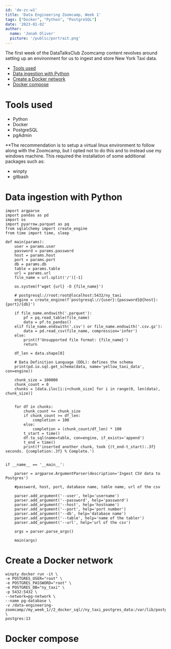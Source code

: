 ```yaml
---
id: 'de-zc-w1'
title: 'Data Engineering Zoomcamp, Week 1'
tags: ["Docker", "Python", "PostgreSQL"]
date: '2023-01-02'
author:
  name: 'Jonah Oliver'
  picture: '/public/portrait.png'
--- 
```


The first week of the DataTalksClub Zoomcamp content revolves around setting up an environment for us to ingest and store New York Taxi data.


- [Tools used](#tools-used)
- [Data ingestion with Python](#data-ingestion-with-python)
- [Create a Docker network](#create-a-docker-network)
- [Docker compose](#docker-compose)
 
# Tools used 

- Python
- Docker
- PostgreSQL
- pgAdmin 

**The recommendation is to setup a virtual linux environment to follow along with the Zoomcamp, but I opted not to do this and to instead use my windows machine. This required the installation 
of some additional packages such as:
- winpty
- gitbash

# Data ingestion with Python

```
import argparse
import pandas as pd
import os
import pyarrow.parquet as pq
from sqlalchemy import create_engine
from time import time, sleep

def main(params):
    user = params.user
    password = params.password
    host = params.host
    port = params.port
    db = params.db
    table = params.table
    url = params.url
    file_name = url.split('/')[-1]
    
    os.system(f'wget {url} -O {file_name}')

    # postgresql://root:root@localhost:5432/ny_taxi
    engine = create_engine(f'postgresql://{user}:{password}@{host}:{port}/{db}')

    if file_name.endswith('.parquet'):
        pf = pq.read_table(file_name)
        data = pf.to_pandas()
    elif file_name.endswith('.csv') or file_name.endswith('.csv.gz'):
        data = pd.read_csv(file_name, compression='infer')
    else:
        print(f'Unsupported file format: {file_name}')
        return

    df_len = data.shape[0]

    # Data Definition Language (DDL): defines the schema
    print(pd.io.sql.get_schema(data, name='yellow_taxi_data', con=engine))

    chunk_size = 100000
    chunk_count = 0
    chunks = [data.iloc[i:i+chunk_size] for i in range(0, len(data), chunk_size)]


    for df in chunks:
        chunk_count += chunk_size
        if chunk_count >= df_len:
            completion = 100
        else:
            completion = (chunk_count/df_len) * 100
        t_start = time()
        df.to_sql(name=table, con=engine, if_exists='append')
        t_end = time()
        print(f'inserted another chunk, took {(t_end-t_start):.3f} seconds. {completion:.3f} % Complete.') 


if __name__ == '__main__':

    parser = argparse.ArgumentParser(description='Ingest CSV data to Postgres')

    #password, host, port, database name, table name, url of the csv

    parser.add_argument('--user', help='username')
    parser.add_argument('--password', help='password')
    parser.add_argument('--host', help='hostname')
    parser.add_argument('--port', help='port number')
    parser.add_argument('--db', help='database name')
    parser.add_argument('--table', help='name of the tabler')
    parser.add_argument('--url', help='url of the csv')                   

    args = parser.parse_args()

    main(args)
   ```

# Create a Docker network 

```docker network create pg-network
winpty docker run -it \
-e POSTGRES_USER="root" \
-e POSTGRES_PASSWORD="root" \
-e POSTGRES_DB="ny_taxi" \
-p 5432:5432 \
--network=pg-network \
--name pg-database \
-v /data-engineering-zoomcamp//my_week_1//2_docker_sql//ny_taxi_postgres_data:/var/lib/postgresql/data \
postgres:13 
```

# Docker compose
